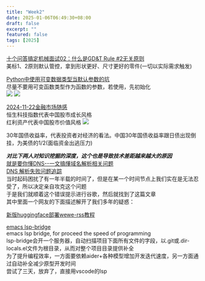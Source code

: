 ```yaml
---
title: "Week2"
date: 2025-01-06T06:49:30+08:00
draft: false
excerpt: ""
featured: false
tags: [2025]
---
```


[十个问答搞定机械面试02：什么是GD&T Rule #2无关原则](https://www.bilibili.com/video/BV11H6UYWEY4/?spm_id_from=333.337.search-card.all.click&vd_source=5f0df1465c2a6217cdfee2c39bf1d4db)\
美标1、2原则默认管控，拿到形状更好、尺寸更好的零件(一切以实际需求触发)

[Python中使用可变数据类型当默认参数的坑](https://www.bilibili.com/video/BV12arKY6EJe/?spm_id_from=333.788.top_right_bar_window_dynamic.content.click&vd_source=5f0df1465c2a6217cdfee2c39bf1d4db)\
尽量不要用可变函数类型作为函数的参数，若使用，先初始化\
![](/img/Snipaste_2025-01-06_06-54-29.png)
![](/img/Snipaste_2025-01-06_06-53-13.png)

[2024-11-22金融市场随感](https://www.bilibili.com/video/BV1ZhBrY7EiW?spm_id_from=333.788.videopod.sections&vd_source=5f0df1465c2a6217cdfee2c39bf1d4db)\
恒生科技指数代表中国股市成长风格\
红利资产代表中国股市价值风格
![](/img/Snipaste_2025-01-06_07-04-58.png)

30年国债收益率，代表投资者对经济的看法。中国30年国债收益率跟日债出现倒挂，为美债的1/2(面临资金出逃压力)

***对比下两人对知识挖掘的深度，这个也是导致技术差距越来越大的原因***\
[就是要你懂DNS--一文搞懂域名解析相关问题](https://plantegg.github.io/2019/06/09/%E4%B8%80%E6%96%87%E6%90%9E%E6%87%82%E5%9F%9F%E5%90%8D%E8%A7%A3%E6%9E%90%E7%9B%B8%E5%85%B3%E9%97%AE%E9%A2%98/)\
[DNS 解析失败问题追踪](https://blog.whyun.com/posts/dns-lookup-failed-due-to-udp-cache/)\
当时起码困扰了有一年半载的时间了，但是在某一个时间节点上我们实在是无法忍受了，所以决定亲自攻克这个问题\
于是我们就顺着这个错误提示进行谷歌，然后就找到了这篇文章\
其中里面一个网友的下面描述解开了我们多年的疑惑：

[新版huggingface部署wewe-rss教程](https://sugar404.notion.site/huggingface-wewe-rss-0cc8d00b9e0d4a71a8b2ec541ebe58dc)


[emacs lsp-bridge](https://github.com/manateelazycat/lsp-bridge/blob/master/README.zh-CN.md#%E5%8F%8D%E9%A6%88%E9%97%AE%E9%A2%98)\
emacs lsp bridge, for proceed the speed of programming\
lsp-bridge会开一个服务器，自动扫描项目下面所有文件的字段，以.git或.dir-locals.el文件为根目录，从而对整个项目目录提供补全\
为了提升编程效率，一方面要依赖aider+各种模型增加开发迭代速度，另一方面通过自动补全减少原型开发时间\
尝试了三天，放弃了，直接用vscode的lsp


